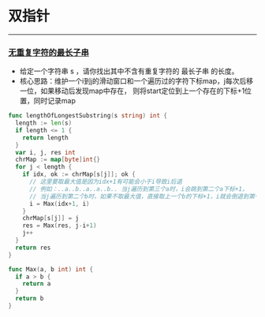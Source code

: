 # 双指针
---

### [无重复字符的最长子串](https://leetcode-cn.com/problems/longest-substring-without-repeating-characters/)
* 给定一个字符串 s ，请你找出其中不含有重复字符的 最长子串 的长度。
* 核心思路：维护一个i到j的滑动窗口和一个遍历过的字符下标map，j每次后移一位，如果移动后发现map中存在，
则将start定位到上一个存在的下标+1位置，同时记录map

```go
func lengthOfLongestSubstring(s string) int {
  length := len(s)
  if length <= 1 {
    return length
  }
  var i, j, res int
  chrMap := map[byte]int{}
  for j < length {
    if idx, ok := chrMap[s[j]]; ok {
      // 这里要取最大值是因为idx+1有可能会小于i导致i后退
      // 例如：..a..b..a..a..b.. 当j遍历到第三个a时，i会跳到第二个a下标+1，
      // 当j遍历到第二个b时，如果不取最大值，直接取上一个b的下标+1，i就会倒退到第一个b下标+1
      i = Max(idx+1, i)
    }
    chrMap[s[j]] = j
    res = Max(res, j-i+1)
    j++
  }
  return res
}

func Max(a, b int) int {
  if a > b {
    return a
  }
  return b
}
```
